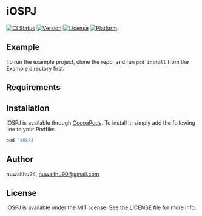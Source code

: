 # iOSPJ

[![CI Status](https://img.shields.io/travis/nuwaithu24/iOSPJ.svg?style=flat)](https://travis-ci.org/nuwaithu24/iOSPJ)
[![Version](https://img.shields.io/cocoapods/v/iOSPJ.svg?style=flat)](https://cocoapods.org/pods/iOSPJ)
[![License](https://img.shields.io/cocoapods/l/iOSPJ.svg?style=flat)](https://cocoapods.org/pods/iOSPJ)
[![Platform](https://img.shields.io/cocoapods/p/iOSPJ.svg?style=flat)](https://cocoapods.org/pods/iOSPJ)

## Example

To run the example project, clone the repo, and run `pod install` from the Example directory first.

## Requirements

## Installation

iOSPJ is available through [CocoaPods](https://cocoapods.org). To install
it, simply add the following line to your Podfile:

```ruby
pod 'iOSPJ'
```

## Author

nuwaithu24, nuwaithu90@gmail.com

## License

iOSPJ is available under the MIT license. See the LICENSE file for more info.
